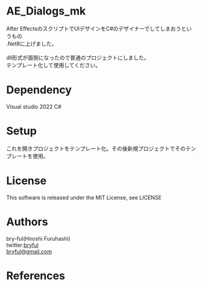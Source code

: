 # AE_Dialogs_mk
After EffectsのスクリプトでUIデザインをC#のデザイナーでしてしまおうというもの<br>
.Net8に上げました。<br>
<br>
dll形式が面倒になったので普通のプロジェクトにしました。<br>
テンプレート化して使用してください。

# Dependency
Visual studio 2022 C#


# Setup
これを開きプロジェクトをテンプレート化。その後新規プロジェクトでそのテンプレートを使用。<be>

# License

This software is released under the MIT License, see LICENSE<br>

# Authors

bry-ful(Hiroshi Furuhashi)<br>
twitter:[bryful](https://twitter.com/bryful) <br>
bryful@gmail.com <br>

# References
